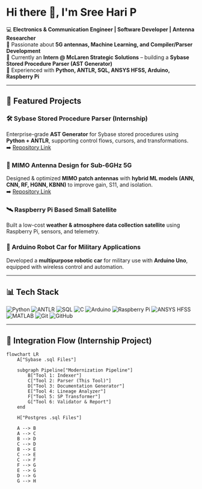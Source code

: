 # Hi there 👋, I'm Sree Hari P  

💻 **Electronics & Communication Engineer | Software Developer | Antenna Researcher**  
🔹 Passionate about **5G antennas, Machine Learning, and Compiler/Parser Development**  
🔹 Currently an **Intern @ McLaren Strategic Solutions** – building a **Sybase Stored Procedure Parser (AST Generator)**  
🔹 Experienced with **Python, ANTLR, SQL, ANSYS HFSS, Arduino, Raspberry Pi**  

---

## 🚀 Featured Projects  

### 🛠️ Sybase Stored Procedure Parser (Internship)  
Enterprise-grade **AST Generator** for Sybase stored procedures using **Python + ANTLR**, supporting control flows, cursors, and transformations.  
➡️ [Repository Link](#)  

### 📡 MIMO Antenna Design for Sub-6GHz 5G  
Designed & optimized **MIMO patch antennas** with **hybrid ML models (ANN, CNN, RF, HGNN, KBNN)** to improve gain, S11, and isolation.  
➡️ [Repository Link](#)  

### 🛰️ Raspberry Pi Based Small Satellite  
Built a low-cost **weather & atmosphere data collection satellite** using Raspberry Pi, sensors, and telemetry.  

### 🤖 Arduino Robot Car for Military Applications  
Developed a **multipurpose robotic car** for military use with **Arduino Uno**, equipped with wireless control and automation.  

---

## 📊 Tech Stack  

![Python](https://img.shields.io/badge/Python-3776AB?logo=python&logoColor=white)
![ANTLR](https://img.shields.io/badge/ANTLR-DC322F?logo=java&logoColor=white)
![SQL](https://img.shields.io/badge/SQL-003B57?logo=database&logoColor=white)
![C](https://img.shields.io/badge/C-00599C?logo=c&logoColor=white)
![Arduino](https://img.shields.io/badge/Arduino-00979D?logo=arduino&logoColor=white)
![Raspberry Pi](https://img.shields.io/badge/Raspberry%20Pi-A22846?logo=raspberrypi&logoColor=white)
![ANSYS HFSS](https://img.shields.io/badge/ANSYS%20HFSS-FFB71B?logo=ansys&logoColor=black)
![MATLAB](https://img.shields.io/badge/MATLAB-FF8800?logo=mathworks&logoColor=white)
![Git](https://img.shields.io/badge/Git-F05032?logo=git&logoColor=white)
![GitHub](https://img.shields.io/badge/GitHub-181717?logo=github&logoColor=white)

---

## 🔄 Integration Flow (Internship Project)  

```mermaid
flowchart LR
    A["Sybase .sql Files"]

    subgraph Pipeline["Modernization Pipeline"]
        B["Tool 1: Indexer"]
        C["Tool 2: Parser (This Tool)"]
        D["Tool 3: Documentation Generator"]
        E["Tool 4: Lineage Analyzer"]
        F["Tool 5: SP Transformer"]
        G["Tool 6: Validator & Report"]
    end

    H["Postgres .sql Files"]

    A --> B
    A --> C
    B --> D
    C --> D
    B --> E
    C --> E
    C --> F
    F --> G
    E --> G
    D --> G
    G --> H
